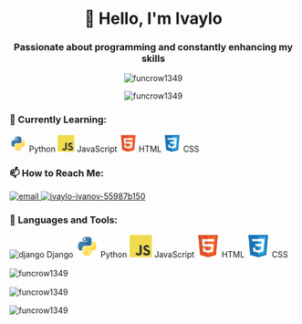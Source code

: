 <h1 align="center">👋 Hello, I'm Ivaylo</h1>
<h3 align="center">Passionate about programming and constantly enhancing my skills</h3>

<p align="center">
  <img src="https://github-readme-stats.vercel.app/api?username=funcrow1349&show_icons=true&locale=en" alt="funcrow1349" />
</p>

<p align="center">
  <img src="https://github-readme-streak-stats.herokuapp.com/?user=funcrow1349&" alt="funcrow1349" />
</p>

<h3 align="left">🌱 Currently Learning:</h3>
<p align="left">
  <img src="https://raw.githubusercontent.com/devicons/devicon/master/icons/python/python-original.svg" alt="python" width="30" height="30"/> Python
  <img src="https://raw.githubusercontent.com/devicons/devicon/master/icons/javascript/javascript-original.svg" alt="javascript" width="30" height="30"/> JavaScript
  <img src="https://raw.githubusercontent.com/devicons/devicon/master/icons/html5/html5-original.svg" alt="html" width="30" height="30"/> HTML
  <img src="https://raw.githubusercontent.com/devicons/devicon/master/icons/css3/css3-original.svg" alt="css" width="30" height="30"/> CSS
</p>

<h3 align="left">📫 How to Reach Me:</h3>
<p align="left">
  <a href="mailto:funcrow1349@gmail.com">
    <img src="https://img.shields.io/badge/Email-D14836?style=for-the-badge&logo=gmail&logoColor=white" alt="email" height="30" />
  </a>
  <a href="https://linkedin.com/in/ivaylo-ivanov-55987b150" target="blank">
    <img src="https://raw.githubusercontent.com/rahuldkjain/github-profile-readme-generator/master/src/images/icons/Social/linked-in-alt.svg" alt="ivaylo-ivanov-55987b150" height="30" width="40" />
  </a>
</p>

<h3 align="left">🚀 Languages and Tools:</h3>
<p align="left">
  <img src="https://cdn.worldvectorlogo.com/logos/django.svg" alt="django" width="40" height="40"/> Django
  <img src="https://raw.githubusercontent.com/devicons/devicon/master/icons/python/python-original.svg" alt="python" width="40" height="40"/> Python
  <img src="https://raw.githubusercontent.com/devicons/devicon/master/icons/javascript/javascript-original.svg" alt="javascript" width="40" height="40"/> JavaScript
  <img src="https://raw.githubusercontent.com/devicons/devicon/master/icons/html5/html5-original.svg" alt="html" width="40" height="40"/> HTML
  <img src="https://raw.githubusercontent.com/devicons/devicon/master/icons/css3/css3-original.svg" alt="css" width="40" height="40"/> CSS
</p>

<p align="stretch">
  <img align="center" src="https://github-readme-stats.vercel.app/api/top-langs?username=funcrow1349&show_icons=true&locale=en" alt="funcrow1349" />
</p>

<p align="stretch">
  <img align="center" src="https://github-readme-stats.vercel.app/api?username=funcrow1349&show_icons=true&locale=en" alt="funcrow1349" />
</p>

<p align="stretch">
  <img align="center" src="https://github-readme-streak-stats.herokuapp.com/?user=funcrow1349&" alt="funcrow1349" />
</p>
